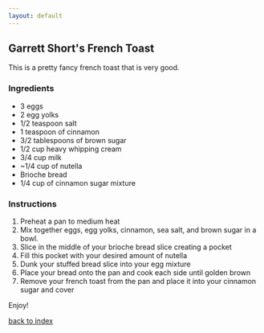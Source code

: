```yaml
---
layout: default
---
```


<!---
This is a comment. Note the triple dash to start, but double to end
-->

## Garrett Short's French Toast
<!---
Put your name or github username somewhere
-->
This is a pretty fancy french toast that is very good. 

### Ingredients
- 3 eggs
- 2 egg yolks
- 1/2 teaspoon salt
- 1 teaspoon of cinnamon
- 3/2 tablespoons of brown sugar
- 1/2 cup heavy whipping cream
- 3/4 cup milk
- ~1/4 cup of nutella
- Brioche bread
- 1/4 cup of cinnamon sugar mixture


### Instructions
1. Preheat a pan to medium heat
2. Mix together eggs, egg yolks, cinnamon, sea salt, and brown sugar in a bowl.
3. Slice in the middle of your brioche bread slice creating a pocket
4. Fill this pocket with your desired amount of nutella
5. Dunk your stuffed bread slice into your egg mixture
6. Place your bread onto the pan and cook each side until golden brown
7. Remove your french toast from the pan and place it into your cinnamon sugar and cover

Enjoy!

<!--
Keep this link to return to the index
-->
[back to index](../)